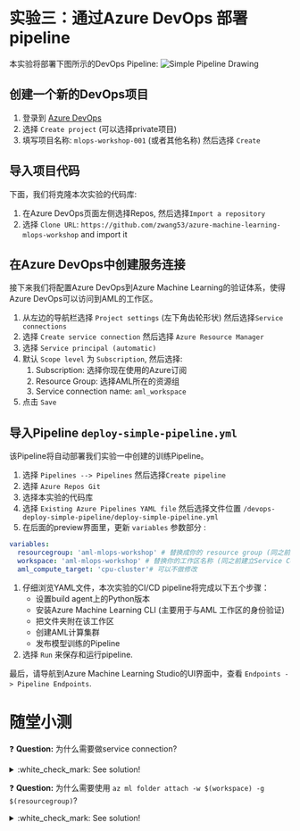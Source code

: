 # 实验三：通过Azure DevOps 部署pipeline

本实验将部署下图所示的DevOps Pipeline:
![Simple Pipeline Drawing](../media/simple_pipeline.png)

## 创建一个新的DevOps项目

1. 登录到 [Azure DevOps](http://dev.azure.com)
1. 选择 `Create project` (可以选择private项目)
1. 填写项目名称: `mlops-workshop-001` (或者其他名称) 然后选择 `Create`

## 导入项目代码

下面，我们将克隆本次实验的代码库:

1. 在Azure DevOps页面左侧选择Repos, 然后选择`Import a repository`
1. 选择 `Clone URL`: `https://github.com/zwang53/azure-machine-learning-mlops-workshop` and import it

## 在Azure DevOps中创建服务连接

接下来我们将配置Azure DevOps到Azure Machine Learning的验证体系，使得Azure DevOps可以访问到AML的工作区。

1. 从左边的导航栏选择 `Project settings` (左下角齿轮形状) 然后选择`Service connections`
1. 选择 `Create service connection` 然后选择 `Azure Resource Manager`
1. 选择 `Service principal (automatic)`
1. 默认 `Scope level` 为 `Subscription`, 然后选择:
   1. Subscription: 选择你现在使用的Azure订阅
   1. Resource Group: 选择AML所在的资源组
   1. Service connection name: `aml_workspace`
1. 点击 `Save`

## 导入Pipeline `deploy-simple-pipeline.yml` 

该Pipeline将自动部署我们实验一中创建的训练Pipeline。

1. 选择 `Pipelines --> Pipelines` 然后选择`Create pipeline`
1. 选择 `Azure Repos Git`
1. 选择本实验的代码库 
1. 选择 `Existing Azure Pipelines YAML file` 然后选择文件位置 `/devops-deploy-simple-pipeline/deploy-simple-pipeline.yml`
1. 在后面的preview界面里，更新 `variables` 参数部分 : 
  ```yaml
  variables:
    resourcegroup: 'aml-mlops-workshop' # 替换成你的 resource group (同之前建立Service Connection一样)
    workspace: 'aml-mlops-workshop' # 替换你的工作区名称 (同之前建立Service Connection一样)
    aml_compute_target: 'cpu-cluster'# 可以不做修改
  ```
1. 仔细浏览YAML文件，本次实验的CI/CD pipeline将完成以下五个步骤：
    * 设置build agent上的Python版本
    * 安装Azure Machine Learning CLI (主要用于与AML 工作区的身份验证)
    * 把文件夹附在该工作区
    * 创建AML计算集群
    * 发布模型训练的Pipeline
1. 选择 `Run` 来保存和运行pipeline.

最后，请导航到Azure Machine Learning Studio的UI界面中，查看 `Endpoints -> Pipeline Endpoints`. 

# 随堂小测

:question: **Question:** 为什么需要做service connection?
<details>
  <summary>:white_check_mark: See solution!</summary>

Service connection将Azure DevOps和AML工作区所在的资源组联系起来，由此授权Azure DevOps可以对工作区中的pipeline相关内容做读写等访问。 
</details>

:question: **Question:** 为什么需要使用 `az ml folder attach -w $(workspace) -g $(resourcegroup)`?
<details>
  <summary>:white_check_mark: See solution!</summary>

该指令能够将本实验的代码关联到工作区，使得后续python代码里在使用 `ws = Workspace.from_config()` 时可以连接到AML工作区。
</details>
